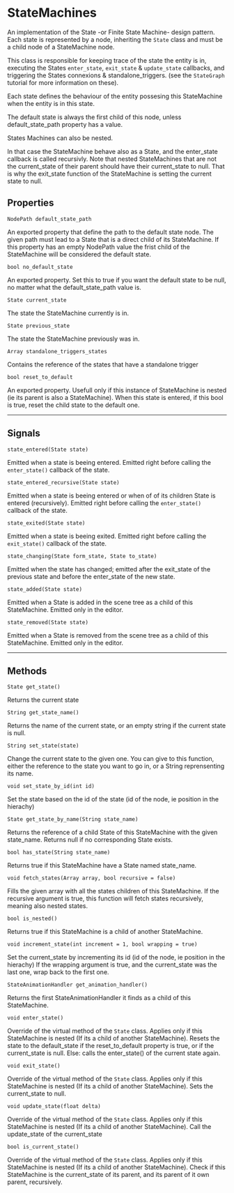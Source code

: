 # StateMachines

An implementation of the State -or Finite State Machine- design pattern.
Each state is represented by a node, inheriting the `State` class and must be a child node of a StateMachine node.

This class is responsible for keeping trace of the state the entity is in, executing the States `enter_state`, `exit_state` & `update_state` callbacks, 
and triggering the States connexions & standalone_triggers.
(see the `StateGraph` tutorial for more information on these).

Each state defines the behaviour of the entity possesing this StateMachine when the entity is in this state.

The default state is always the first child of this node, unless default_state_path property has a value.

States Machines can also be nested.

In that case the StateMachine behave also as a State, and the enter_state callback is called recursivly.
Note that nested StateMachines that are not the current_state of their parent should have their current_state to null.
That is why the exit_state function of the StateMachine is setting the current state to null.


## Properties

`NodePath default_state_path`

An exported property that define the path to the default state node. 
The given path must lead to a State that is a direct child of its StateMachine.
If this property has an empty NodePath value the frist child of the StateMachine will be considered the default state.

`bool no_default_state`

An exported property. Set this to true if you want the default state to be null, no matter what the default_state_path value is.

`State current_state`

The state the StateMachine currently is in.

`State previous_state`

The state the StateMachine previously was in.


`Array standalone_triggers_states`

Contains the reference of the states that have a standalone trigger


`bool reset_to_default`

An exported property.
Usefull only if this instance of StateMachine is nested (ie its parent is also a StateMachine).
When this state is entered, if this bool is true, reset the child state to the default one.


---

## Signals


`state_entered(State state)`

Emitted when a state is beeing entered. Emitted right before calling the `enter_state()` callback of the state.


`state_entered_recursive(State state)`

Emitted when a state is beeing entered or when of of its children State is entered (recursively).
Emitted right before calling the `enter_state()` callback of the state.

`state_exited(State state)`

Emitted when a state is beeing exited. Emitted right before calling the `exit_state()` callback of the state.

`state_changing(State form_state, State to_state)`

Emitted when the state has changed; emitted after the exit_state of the previous state and before the enter_state of the new state.


`state_added(State state)`

Emitted when a State is added in the scene tree as a child of this StateMachine. Emitted only in the editor.


`state_removed(State state)`

Emitted when a State is removed from the scene tree as a child of this StateMachine. Emitted only in the editor.


---

## Methods

`State get_state()`

Returns the current state

`String get_state_name()`

Returns the name of the current state, or an empty string if the current state is null.


`String set_state(state)`

Change the current state to the given one.
You can give to this function, either the reference to the state you want to go in, or a String reprensenting its name.


`void set_state_by_id(int id)`

Set the state based on the id of the state (id of the node, ie position in the hierachy)


`State get_state_by_name(String state_name)`

Returns the reference of a child State of this StateMachine with the given state_name. 
Returns null if no corresponding State exists.


`bool has_state(String state_name)`

Returns true if this StateMachine have a State named state_name.


`void fetch_states(Array array, bool recursive = false)`

Fills the given array with all the states children of this StateMachine.
If the recursive argument is true, this function will fetch states recursively, meaning also nested states.


`bool is_nested()`

Returns true if this StateMachine is a child of another StateMachine.


`void increment_state(int increment = 1, bool wrapping = true)`

Set the current_state by incrementing its id (id of the node, ie position in the hierachy)
If the wrapping argument is true, and the current_state was the last one, wrap back to the first one.


`StateAnimationHandler get_animation_handler()`

Returns the first StateAnimationHandler it finds as a child of this StateMachine.


`void enter_state()`

Override of the virtual method of the `State` class. Applies only if this StateMachine is nested (If its a child of another StateMachine).
Resets the state to the default_state if the reset_to_default property is true, or if the current_state is null.
Else: calls the enter_state() of the current state again.


`void exit_state()`

Override of the virtual method of the `State` class. Applies only if this StateMachine is nested (If its a child of another StateMachine).
Sets the current_state to null.


`void update_state(float delta)`

Override of the virtual method of the `State` class. Applies only if this StateMachine is nested (If its a child of another StateMachine).
Call the update_state of the current_state


`bool is_current_state()`

Override of the virtual method of the `State` class. Applies only if this StateMachine is nested (If its a child of another StateMachine).
Check if this StateMachine is the current_state of its parent, and its parent of it own parent, recursively.



